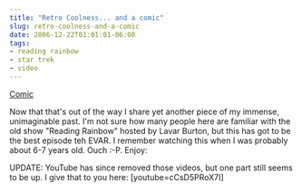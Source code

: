 ```yaml
---
title: "Retro Coolness... and a comic"
slug: retro-coolness-and-a-comic
date: 2006-12-22T01:01:01-06:00
tags:
- reading rainbow
- star trek
- video
---
```

[Comic](http://digitaldouble.smackjeeves.com/comics/92848/)

Now that that's out of the way I share yet another piece of my immense, unimaginable past. I'm not sure how many people here are familiar with the old show "Reading Rainbow" hosted by Lavar Burton, but this has got to be the best episode teh EVAR. I remember watching this when I was probably about 6-7 years old. Ouch :-P. Enjoy:

UPDATE: YouTube has since removed those videos, but one part still seems to be up. I give that to you here:
[youtube=cCsD5PRoX7I]
